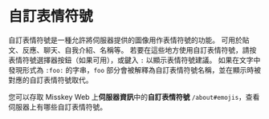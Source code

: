 # 自訂表情符號

自訂表情符號是一種允許將伺服器提供的圖像用作表情符號的功能。
可用於貼文、反應、聊天、自我介紹、名稱等。
若要在這些地方使用自訂表情符號，請按表情符號選擇器按鈕（如果可用），或鍵入 `:` 以顯示表情符號建議。
如果在文字中發現形式為 `:foo:` 的字串，`foo` 部分會被解釋為自訂表情符號名稱，並在顯示時被對應的自訂表情符號取代。

您可以存取 Misskey Web 上**伺服器資訊**中的**自訂表情符號** `/about#emojis`，查看伺服器上有哪些自訂表情符號。

